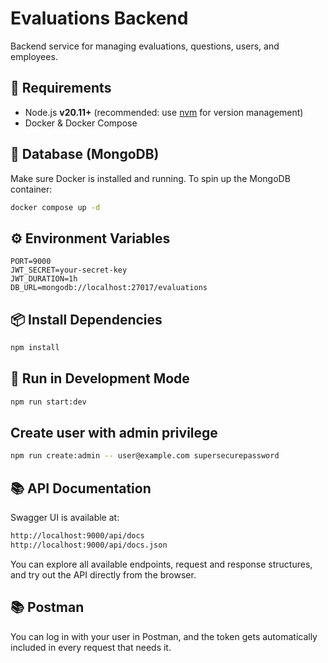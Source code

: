 # Evaluations Backend

Backend service for managing evaluations, questions, users, and employees.

## 🚀 Requirements

- Node.js **v20.11+** (recommended: use [nvm](https://github.com/nvm-sh/nvm) for version management)
- Docker & Docker Compose

## 🐘 Database (MongoDB)

Make sure Docker is installed and running. To spin up the MongoDB container:

```bash
docker compose up -d
```

## ⚙️ Environment Variables

```
PORT=9000
JWT_SECRET=your-secret-key
JWT_DURATION=1h
DB_URL=mongodb://localhost:27017/evaluations
```

## 📦 Install Dependencies

```bash
npm install
```

## 🧪 Run in Development Mode

```bash
npm run start:dev
```

## Create user with admin privilege

```bash
npm run create:admin -- user@example.com supersecurepassword
```

## 📚 API Documentation

Swagger UI is available at:

```bash
http://localhost:9000/api/docs
http://localhost:9000/api/docs.json
```

You can explore all available endpoints, request and response structures, and try out the API directly from the browser.

## 📚 Postman

You can log in with your user in Postman, and the token gets automatically included in every request that needs it.
